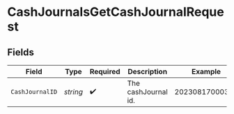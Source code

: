# CashJournalsGetCashJournalRequest


## Fields

| Field               | Type                | Required            | Description         | Example             |
| ------------------- | ------------------- | ------------------- | ------------------- | ------------------- |
| `CashJournalID`     | *string*            | :heavy_check_mark:  | The cashJournal id. | 20230817000319      |